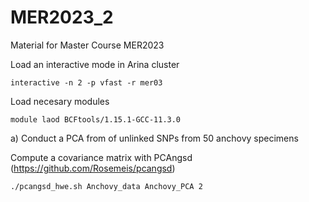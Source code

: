 # MER2023_2
Material for Master Course MER2023


Load an interactive mode in Arina cluster
```
interactive -n 2 -p vfast -r mer03
````

Load necesary modules
```
module laod BCFtools/1.15.1-GCC-11.3.0
````
a) Conduct a PCA from of unlinked SNPs from 50 anchovy specimens

Compute a covariance matrix with PCAngsd (https://github.com/Rosemeis/pcangsd)

```
./pcangsd_hwe.sh Anchovy_data Anchovy_PCA 2
````
